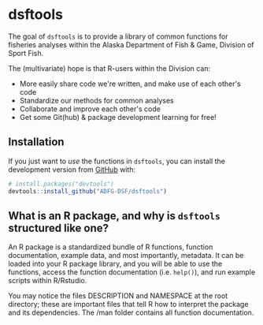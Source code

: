 
# dsftools

<!-- badges: start -->
<!-- badges: end -->

The goal of `dsftools` is to provide a library of common functions for fisheries 
analyses within the Alaska Department of Fish & Game, Division of Sport Fish.

The (multivariate) hope is that R-users within the Division can:
* More easily share code we're written, and make use of each other's code
* Standardize our methods for common analyses
* Collaborate and improve each other's code
* Get some Git(hub) & package development learning for free!

## Installation

If you just want to *use* the functions in `dsftools`, you can install the development version from [GitHub](https://github.com/) with:

``` r
# install.packages("devtools")
devtools::install_github("ADFG-DSF/dsftools")
```

## What is an R package, and why is `dsftools` structured like one?

An R package is a standardized bundle of R functions, function documentation, 
example data, and most importantly, metadata.  It can be loaded into your R package
library, and you will be able to use the functions, access the function documentation
(i.e. `help()`), and run example scripts within R/Rstudio.

You may notice the files DESCRIPTION and NAMESPACE at the root directory; these
are important files that tell R how to interpret the package and its dependencies.
The /man folder contains all function documentation.



